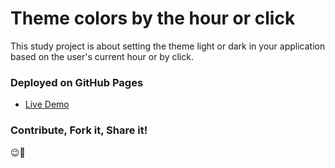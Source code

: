 # Theme colors by the hour or click
This study project is about setting the theme light or dark in your application based on the user's current hour or by click.

### Deployed on GitHub Pages
- [Live Demo](https://kleber-smartdev.github.io/Theme-By-Hours/)

### Contribute, Fork it, Share it!
😉🚀
